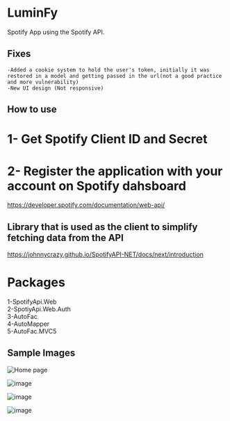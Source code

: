 # LuminFy
Spotify App using the Spotify API. 

## Fixes  
    -Added a cookie system to hold the user's token, initially it was restored in a model and getting passed in the url(not a good practice and more vulnerability)
    -New UI design (Not responsive)
  

## How to use

# 1- Get Spotify Client ID and Secret
# 2- Register the application with your account on Spotify dahsboard

https://developer.spotify.com/documentation/web-api/

## Library that is used as the client to simplify fetching data from the API
https://johnnycrazy.github.io/SpotifyAPI-NET/docs/next/introduction

# Packages

 1-SpotifyApi.Web  
 2-SpotiyApi.Web.Auth  
 3-AutoFac  
 4-AutoMapper  
 5-AutoFac.MVC5  
 
## Sample Images

![Home page](https://user-images.githubusercontent.com/53438581/114309836-02b85d00-9abf-11eb-84c5-1d970b84be90.png)

![image](https://user-images.githubusercontent.com/53438581/114309854-11067900-9abf-11eb-9892-5026f141b5c3.png)

![image](https://user-images.githubusercontent.com/53438581/114309873-1e236800-9abf-11eb-9c15-6b4301203b2d.png)

![image](https://user-images.githubusercontent.com/53438581/114309897-33989200-9abf-11eb-9d64-8004fa9b4b07.png)
